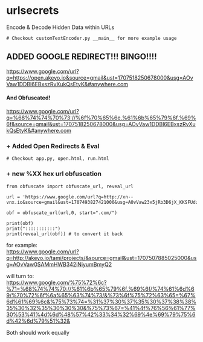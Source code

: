 # urlsecrets
Encode &amp; Decode Hidden Data within URLs
```
# Checkout customTextEncoder.py __main__ for more example usage
```
## ADDED GOOGLE REDIRECT!!! BINGO!!!!

https://www.google.com/url?q=https://open.akeyo.io&source=gmail&ust=1707518250678000&usg=AOvVaw1DDBl6EBxszRvXukQsEtyK&#anywhere.com
#### And Obfuscated!
https://www.google.com/url?q=%68%74%74%70%73://%6f%70%65%6e.%61%6b%65%79%6f.%69%6f&source=gmail&ust=1707518250678000&usg=AOvVaw1DDBl6EBxszRvXukQsEtyK&#anywhere.com
### + Added Open Redirects & Eval
```
# Checkout app.py, open.html, run.html
```
### + new %XX hex url obfuscation
```
from obfuscate import obfuscate_url, reveal_url

url = 'https://www.google.com/url?q=http://xn--vnx.io&source=gmail&ust=1707493827421000&usg=AOvVaw23x5jRb3D6jX_KKSFUdzBB'

obf = obfuscate_url(url,0, start=".com/")

print(obf)
print(":::::::::::")
print(reveal_url(obf)) # to convert it back

```

for example:<br>
https://www.google.com/url?q=http://akeyo.io/tami/projects/&source=gmail&ust=1707507885025000&usg=AOvVaw0SAMmHWB342iNiyumBmyQ2

will turn to: <br>
https://www.google.com/%75%72%6c?%71=%68%74%74%70://%61%6b%65%79%6f.%69%6f/%74%61%6d%69/%70%72%6f%6a%65%63%74%73/&%73%6f%75%72%63%65=%67%6d%61%69%6c&%75%73%74=%31%37%30%37%35%30%37%38%38%35%30%32%35%30%30%30&%75%73%67=%41%4f%76%56%61%77%30%53%41%4d%6d%48%57%42%33%34%32%69%4e%69%79%75%6d%42%6d%79%51%32&

Both should work equally
